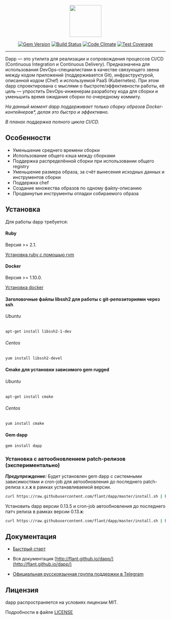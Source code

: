 <p align="center">
  <img src="https://github.com/flant/dapp/raw/master/logo.png" style="max-height:100%;" height="100">
</p>
<p align="center">
  <a href="https://badge.fury.io/rb/dapp"><img alt="Gem Version" src="https://badge.fury.io/rb/dapp.svg" style="max-width:100%;"></a>
  <a href="https://travis-ci.org/flant/dapp"><img alt="Build Status" src="https://travis-ci.org/flant/dapp.svg" style="max-width:100%;"></a>
  <a href="https://codeclimate.com/github/flant/dapp"><img alt="Code Climate" src="https://codeclimate.com/github/flant/dapp/badges/gpa.svg" style="max-width:100%;"></a>
  <a href="https://codeclimate.com/github/flant/dapp/coverage"><img alt="Test Coverage" src="https://codeclimate.com/github/flant/dapp/badges/coverage.svg" style="max-width:100%;"></a>
</p>

___

Dapp — это утилита для реализации и сопровождения процессов CI/CD (Continuous Integration и Continuous Delivery). Предназначена для использования DevOps-специалистами в качестве связующего звена между кодом приложений (поддерживается Git), инфраструктурой, описанной кодом (Chef) и используемой PaaS (Kubernetes). При этом dapp спроектирована с мыслями о быстроте/эффективности работы, её цель — упростить DevOps-инженерам разработку кода для сборки и уменьшить время ожидания сборки по очередному коммиту.

_На данный момент dapp поддерживает только сборку образов Docker-контейнеров*, делая это быстро и эффективно._

_В планах поддержка полного цикла CI/CD._


## Особенности

* Уменьшение среднего времени сборки
* Использование общего кэша между сборками
* Поддержка распределённой сборки при использовании общего registry
* Уменьшение размера образа, за счёт вынесения исходных данных и инструментов сборки
* Поддержка chef
* Создание множества образов по одному файлу-описанию
* Продвинутые инструменты отладки собираемого образа


## Установка

Для работы dapp требуется:

#### Ruby

Версия >= 2.1.

[Установка ruby с помощью rvm](https://rvm.io/rvm/install)

#### Docker

Версия >= 1.10.0.

[Установка docker](https://docs.docker.com/engine/installation/)

#### Заголовочные файлы libssh2 для работы с git-репозиториями через ssh

###### Ubuntu

```bash
apt-get install libssh2-1-dev
```

###### Centos

```bash
yum install libssh2-devel
```

#### Cmake для установки зависимого gem rugged

###### Ubuntu

```bash
apt-get install cmake
```

###### Centos

```bash
yum install cmake
```

#### Gem dapp

```bash
gem install dapp
```

### Установка с автообновлением patch-релизов (экспериментально)

***Предупреждение:*** Будет установлен gem dapp с системными зависимостями и cron-job для автообновления до последнего patch-релиза x.x.**x** в рамках устанавливаемой версии.

```bash
curl https://raw.githubusercontent.com/flant/dapp/master/install.sh | bash
```

Установить dapp версии 0.13.5 и cron-job автообновления до последнего патч релиза в рамках версии 0.13.**x**:

```bash
curl https://raw.githubusercontent.com/flant/dapp/master/install.sh | bash -s 0.13.5
```

## Документация

* [Быстрый старт](http://flant.github.io/dapp/get_started.html)

* Вся документация [http://flant.github.io/dapp/](http://flant.github.io/dapp/)

* [Официальная русскоязычная группа поддержки в Telegram](https://t.me/dapp_ru)


## Лицензия

dapp распространяется на условиях лицензии MIT.

Подробности в файле [LICENSE](https://github.com/flant/dapp/blob/master/LICENSE.txt)
